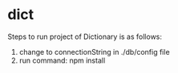 # dict

Steps to run project of Dictionary is as follows:

1. change to connectionString in ./db/config file
2. run command: npm install


